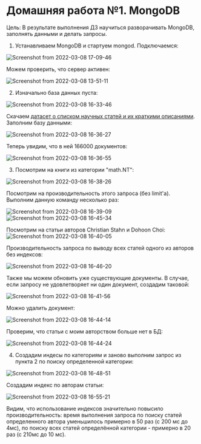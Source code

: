 # Домашняя работа №1. MongoDB

Цель:
В результате выполнения ДЗ научиться разворачивать MongoDB, заполнять данными и делать запросы.

1. Устанавливаем MongoDB и стартуем mongod. Подключаемся:

![Screenshot from 2022-03-08 17-09-46](https://user-images.githubusercontent.com/60742399/157254475-e1e8b5b1-5609-4e40-a071-7ed76f79fccd.png)

Можем проверить, что сервер активен: 

![Screenshot from 2022-03-08 13-51-11](https://user-images.githubusercontent.com/60742399/157253428-7999c24e-ed40-4b1b-af69-235dfdb4cea8.png)

2. Изначально база данных пуста: 

![Screenshot from 2022-03-08 16-33-46](https://user-images.githubusercontent.com/60742399/157253489-35da014f-6ded-410c-a7fb-4080b0ac90e3.png)

Скачаем [датасет о списком научных статей и их краткими описаниями](https://www.kaggle.com/Cornell-University/arxiv?select=arxiv-metadata-oai-snapshot.json). Заполним базу данными: 

![Screenshot from 2022-03-08 16-36-27](https://user-images.githubusercontent.com/60742399/157253997-708566b3-5fff-44b6-8120-6a9ac10fe305.png)

Теперь увидим, что в ней 166000 документов:

![Screenshot from 2022-03-08 16-36-55](https://user-images.githubusercontent.com/60742399/157254085-7e1c1936-ecd7-456b-b323-958a8fe196a2.png)

3. Посмотрим на книги из категории "math.NT": 

![Screenshot from 2022-03-08 16-38-26](https://user-images.githubusercontent.com/60742399/157254646-09aa5dcb-1e08-4842-9756-f74f759319b6.png)

Посмотрим на производительность этого запроса (без limit'a). Выполним данную команду несколько раз: 

![Screenshot from 2022-03-08 16-39-09](https://user-images.githubusercontent.com/60742399/157254767-2913166a-ba03-4b5e-9f3e-6386ac954bdb.png)
![Screenshot from 2022-03-08 16-45-34](https://user-images.githubusercontent.com/60742399/157256167-979eb8cf-56d1-4a5d-a40e-18896cba54ab.png)

Посмотрим на статьи авторов Christian Stahn и Dohoon Choi:
![Screenshot from 2022-03-08 16-40-05](https://user-images.githubusercontent.com/60742399/157254803-a0187ee9-eaec-4189-b2d8-79d80ebccacb.png)

Производительность запроса по выводу всех статей одного из авторов без индексов: 

![Screenshot from 2022-03-08 16-46-20](https://user-images.githubusercontent.com/60742399/157257661-a9021658-0798-4b60-a020-d0b61adef659.png)

Также мы можем обновить уже существующие документы. В случае, если запросу не удовлетворяет ни один документ, создадим таковой:

![Screenshot from 2022-03-08 16-41-56](https://user-images.githubusercontent.com/60742399/157255674-9108f86a-8eac-4797-b9d9-756f27a8c682.png)

Можно удалить документ: 

![Screenshot from 2022-03-08 16-44-14](https://user-images.githubusercontent.com/60742399/157255751-222cd168-454b-4311-8ff5-81dd1a86fee5.png)

Проверим, что статьи с моим авторством больше нет в БД: 

![Screenshot from 2022-03-08 16-44-24](https://user-images.githubusercontent.com/60742399/157255852-c3cba181-1171-4cbc-a8a8-922118a7b474.png)

4. Создадим индесы по категориям и заново выполним запрос из пункта 2 по поиску определенной категории:

![Screenshot from 2022-03-08 16-48-51](https://user-images.githubusercontent.com/60742399/157256489-1145ed39-de56-4922-a3cd-3fec07f0b7ac.png)

Создадим индекс по авторам статьи:

![Screenshot from 2022-03-08 16-55-21](https://user-images.githubusercontent.com/60742399/157256655-69f77e88-248b-4f80-84de-de6a7265e43f.png)


Видим, что использование индексов значительно повысило производительность: время выполнения запроса по поиску статей определенного автора уменьшилось примерно в 50 раз (с 200 мс до 4мс), по поиску всех статей определённой категории - примерно в 20 раз (с 210мс до 10 мс). 
